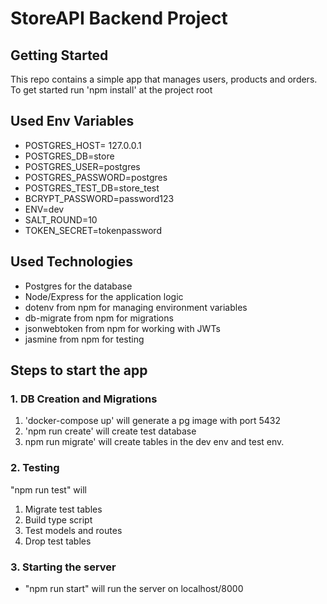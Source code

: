 # StoreAPI Backend Project

## Getting Started

This repo contains a simple app that manages users, products and orders.
To get started run 'npm install' at the project root

## Used Env Variables
- POSTGRES_HOST= 127.0.0.1
- POSTGRES_DB=store
- POSTGRES_USER=postgres
- POSTGRES_PASSWORD=postgres
- POSTGRES_TEST_DB=store_test
- BCRYPT_PASSWORD=password123
- ENV=dev
- SALT_ROUND=10
- TOKEN_SECRET=tokenpassword

## Used Technologies
- Postgres for the database
- Node/Express for the application logic
- dotenv from npm for managing environment variables
- db-migrate from npm for migrations
- jsonwebtoken from npm for working with JWTs
- jasmine from npm for testing

## Steps to start the app

### 1.  DB Creation and Migrations
1. 'docker-compose up' will generate a pg image with port 5432
2. 'npm run create' will create test database 
3. npm run migrate' will create tables in the dev env and test env. 

### 2. Testing

"npm run test" will
1. Migrate test tables
2. Build type script
3. Test models and routes
4. Drop test tables

### 3. Starting the server

- "npm run start" will run the server on localhost/8000
